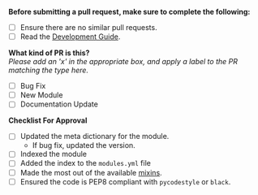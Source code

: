 **Before submitting a pull request, make sure to complete the following:**
- [ ] Ensure there are no similar pull requests.
- [ ] Read the [Development Guide](https://github.com/lanmaster53/recon-ng/wiki/Development-Guide).

**What kind of PR is this?**  
_Please add an 'x' in the appropriate box, and apply a label to the PR matching the type here._
- [ ] Bug Fix
- [ ] New Module
- [ ] Documentation Update

**Checklist For Approval**
- [ ] Updated the meta dictionary for the module.
  - If bug fix, updated the version.
- [ ] Indexed the module
- [ ] Added the index to the `modules.yml` file
- [ ] Made the most out of the available [mixins](https://github.com/lanmaster53/recon-ng/wiki/Development-Guide#mixins).
- [ ] Ensured the code is PEP8 compliant with `pycodestyle` or `black`.
